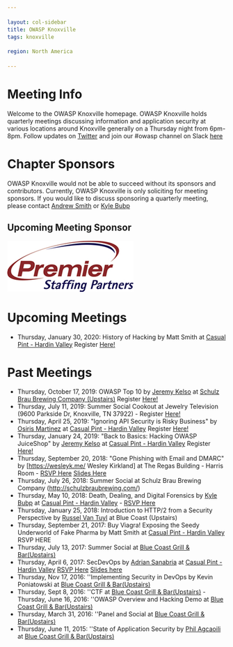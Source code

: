 ```yaml
---

layout: col-sidebar
title: OWASP Knoxville
tags: knoxville

region: North America

---
```

# Meeting Info
Welcome to the OWASP Knoxville homepage.  OWASP Knoxville holds quarterly meetings discussing information and application security at various locations around Knoxville generally on a Thursday night from 6pm-8pm. Follow updates on [Twitter](https://twitter.com/OWASPKnoxville/) and join our #owasp channel on Slack  [here](https://join.slack.com/t/10-sec/shared_invite/enQtMjcwNzE2OTAyNzQzLTc2OThkNTAxNDIwZjEyZTk3Yjc3ZjRlZjQ2MjNhNjNhNzc5Y2E0MDRkY2Y2NWQwNTg1ZDcxODFjNmQ5MWU0ODk)

# Chapter Sponsors
OWASP Knoxville would not be able to succeed without its sponsors and contributors.  Currently, OWASP Knoxville is only soliciting for meeting sponsors. If you would like to discuss sponsoring a quarterly meeting, please contact [Andrew Smith](mailto:andrew.smith@owasp.org) or [Kyle Bubp](mailto:kyle.bubp@owasp.org)

## Upcoming Meeting Sponsor
<img src="assets/images/Premier_logo.jpg">
  
# Upcoming Meetings
* Thursday, January 30, 2020: History of Hacking by Matt Smith  at [Casual Pint - Hardin Valley](http://hardin-valley.thecasualpint.com/)  Register [Here!](https://www.eventbrite.com/e/owasp-knoxville-hacker-history-tickets-88594437347)

# Past Meetings
* Thursday, October 17, 2019: OWASP Top 10 by [Jeremy Kelso](https://twitter.com/dreadjak)  at [Schulz Brau Brewing Company (Upstairs)](http://schulzbraubrewing.com/ )  Register [Here!](https://www.eventbrite.com/e/owasp-knoxville-october-meeting-jeremy-kelso-presents-owasp-top-10-tickets-75080775621)
* Thursday, July 11, 2019: Summer Social Cookout at Jewelry Television (9600 Parkside Dr, Knoxville, TN 37922) - Register [Here!](https://www.eventbrite.com/e/owasp-summer-social-cookout-tickets-64171227870)
* Thursday, April 25, 2019: "Ignoring API Security is Risky Business" by  [Osiris Martinez](https://www.linkedin.com/in/osirisgmartinez) at [Casual Pint - Hardin Valley](http://hardin-valley.thecasualpint.com/)  Register  [Here!](https://www.eventbrite.com/e/owasp-ignoring-api-security-is-risky-business-tickets-60275208772)
* Thursday, January 24, 2019: "Back to Basics: Hacking OWASP JuiceShop" by [Jeremy Kelso](https://twitter.com/dreadjak) at [Casual Pint - Hardin Valley](http://hardin-valley.thecasualpint.com/) Register  [Here!](https://www.eventbrite.com/e/owasp-knoxville-back-to-basics-hacking-owasp-juiceshop-tickets-54143139588)
* Thursday, September 20, 2018: "Gone Phishing with Email and DMARC" by [https://wesleyk.me/ Wesley Kirkland] at The Regas Building - Harris Room - [RSVP Here](https://www.eventbrite.com/e/owasp-knoxville-gone-phishing-with-email-and-dmarc-tickets-50336131725) [Slides Here](https://www.slideshare.net/WesleyKirkland/lets-go-phishing-with-email-116378241)
* Thursday, July 26, 2018: Summer Social at Schulz Brau Brewing Company (http://schulzbraubrewing.com/) 
* Thursday, May 10, 2018: Death, Dealing, and Digital Forensics by [Kyle Bubp](https://twitter.com/kylebubp) at [Casual Pint - Hardin Valley](http://hardin-valley.thecasualpint.com/) - [RSVP Here](https://www.eventbrite.com/e/owasp-knoxville-spring-meeting-tickets-44958564276)
* Thursday, January 25, 2018: Introduction to HTTP/2 from a Security Perspective by [Russel Van Tuyl](https://twitter.com/ne0nd0g)  at Blue Coast (Upstairs)
* Thursday, September 21, 2017: Buy Viagra! Exposing the Seedy Underworld of Fake Pharma by Matt Smith at [Casual Pint - Hardin Valley](http://hardin-valley.thecasualpint.com/) RSVP HERE
* Thursday, July 13, 2017: Summer Social at [Blue Coast Grill & Bar(Upstairs)](http://www.bluecoastgrill.com/)
* Thursday, April 6, 2017: SecDevOps by [Adrian Sanabria](https://twitter.com/sawaba) at [Casual Pint - Hardin Valley](http://hardin-valley.thecasualpint.com/) [RSVP Here](https://www.eventbrite.com/e/owasp-knoxville-april-2017-secdevops-tickets-33114881502) [Slides here](https://www.slideshare.net/AdrianSanabria1/security-and-devops-overview)
* Thursday, Nov 17, 2016: ''Implementing Security in DevOps by Kevin Poniatowski at [Blue Coast Grill & Bar(Upstairs)](http://www.bluecoastgrill.com/)
* Thursday, Sept 8, 2016: ''CTF at [Blue Coast Grill & Bar(Upstairs)](http://www.bluecoastgrill.com/)
 -Thursday, June 16, 2016: ''OWASP Overview and Hacking Demo at [Blue Coast Grill & Bar(Upstairs)](http://www.bluecoastgrill.com/)
* Thursday, March 31, 2016: ''Panel and Social at [Blue Coast Grill & Bar(Upstairs)](http://www.bluecoastgrill.com/)
* Thursday, June 11, 2015: ''State of Application Security by [Phil Agcaoili](https://www.linkedin.com/in/phila) at [Blue Coast Grill & Bar(Upstairs)](http://www.bluecoastgrill.com/)
   

